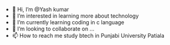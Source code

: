 - 👋 Hi, I’m @Yash kumar 
- 👀 I’m interested in learning more about technology 
- 🌱 I’m currently learning coding in c language 
- 💞️ I’m looking to collaborate on ...
- 📫 How to reach me study btech in Punjabi University Patiala 

<!---
Ysingla25/Ysingla25 is a ✨ special ✨ repository because its `README.md` (this file) appears on your GitHub profile.
You can click the Preview link to take a look at your changes.
--->
